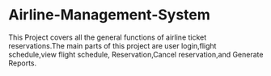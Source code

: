 # Airline-Management-System
This Project covers all the general functions of airline ticket reservations.The main parts of this project are user login,flight schedule,view flight schedule, Reservation,Cancel reservation,and Generate Reports.
